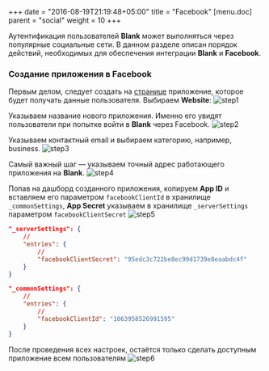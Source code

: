 +++
date = "2016-08-19T21:19:48+05:00"
title = "Facebook"
[menu.doc]
    parent = "social"
    weight = 10
+++

Аутентификация пользователей **Blank** может выполняться через популярные социальные сети.
В данном разделе описан порядок действий, необходимых для обеспечения интеграции **Blank** и **Facebook**.

### Создание приложения в Facebook

Первым делом, следует создать на [странице](https://developers.facebook.com/apps) приложение, которое будет получать данные пользователя.
Выбираем **Website**:
![step1](/site/img/facebook/step1.png)

Указываем название нового приложения. Именно его увидят пользователи при попытке войти в **Blank** через Facebook.
![step2](/site/img/facebook/step2.png)

Указываем контактный email и выбираем категорию, например, business.
![step3](/site/img/facebook/step3.png)

Самый важный шаг&nbsp;&mdash; указываем точный адрес работающего приложения на **Blank**.
![step4](/site/img/facebook/step4.png)

Попав на дашборд созданного приложения, копируем **App ID** и вставляем его параметром `facebookClientId` в хранилище `_commonSettings`,
**App Secret** указываем в хранилище `_serverSettings` параметром `facebookClientSecret`
![step5](/site/img/facebook/step5.png)

```JSON
"_serverSettings": {
    //
    "entries": {
        //
        "facebookClientSecret": "95edc3c722be8ec99d1739e8eaabdc4f"
    }
}
```

```JSON
"_commonSettings": {
    //
    "entries": {
        //
        "facebookClientId": "1063958526991595"
    }
}
```

После проведения всех настроек, остаётся только сделать доступным приложение всем пользователям
![step6](/site/img/facebook/step6.png)
